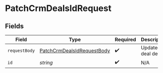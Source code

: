 # PatchCrmDealsIdRequest


## Fields

| Field                                                                               | Type                                                                                | Required                                                                            | Description                                                                         |
| ----------------------------------------------------------------------------------- | ----------------------------------------------------------------------------------- | ----------------------------------------------------------------------------------- | ----------------------------------------------------------------------------------- |
| `requestBody`                                                                       | [PatchCrmDealsIdRequestBody](../../models/operations/PatchCrmDealsIdRequestBody.md) | :heavy_check_mark:                                                                  | Updated deal details.                                                               |
| `id`                                                                                | *string*                                                                            | :heavy_check_mark:                                                                  | N/A                                                                                 |